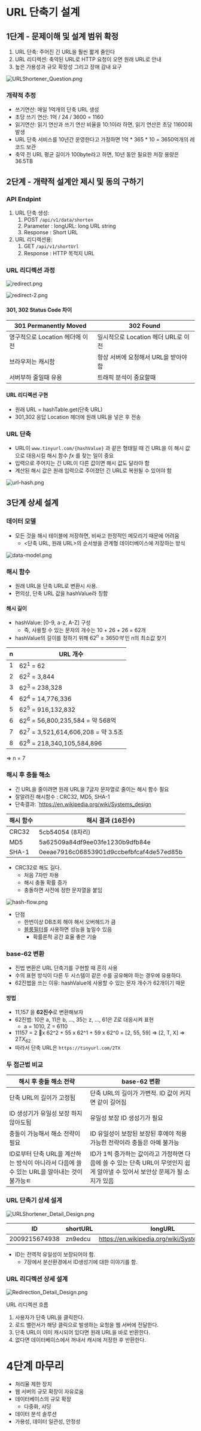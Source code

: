 
# URL 단축기 설계

## 1단계 - 문제이해 및 설계 범위 확정
1. URL 단축: 주어진 긴 URL을 훨씬 짧게 줄인다
2. URL 리디렉션: 축약된 URL로 HTTP 요청이 오면 원래 URL로 안내
3. 높은 가용성과 규모 확장성 그리고 장애 감내 요구

![URLShortener_Question.png](URLShortener_Question.png)


### 개략적 추정
- 쓰기연산: 매일 1억개의 단축 URL 생성
- 초당 쓰기 연산: 1억 / 24 / 3600 = 1160
- 읽기연산: 읽기 연산과 쓰기 연산 비율을 10:1이라 하면, 읽기 연산은 초당 11600회 발생
- URL 단축 서비스를 10년간 운영한다고 가정하면 1억 * 365 * 10 = 3650억개의 레코드 보관
- 축약 전 URL 평균 길이가 100byte라고 하면, 10년 동안 필요한 저장 용량은 36.5TB
## 2단계 - 개략적 설계안 제시 및 동의 구하기
### API Endpint
1. URL 단축 생성:
	1. POST `/api/v1/data/shorten`
	2. Parameter : longURL: long URL string
	3. Response : Short URL
2. URL 리디렉션용: 
	1. GET `/api/v1/shortUrl`
	2. Response : HTTP 목적지 URL

### URL 리디렉션 과정
![redirect.png](assets/redirect.png)

![redirect-2.png](assets/redirect-2.png)

#### 301, 302 Status Code 차이
| 301 Permanently Moved | 302 Found                 |
| --------------------- | ------------------------- |
| 영구적으로 Location 헤더에 이전 | 일시적으로 Location 헤더 URL로 이전 |
| 브라우저는 캐시함             | 항상 서버에 요청해서 URL을 받아야함     |
| 서버부하 줄일때 유용           | 트래픽 분석이 중요할때              |

#### URL 리디렉션 구현
- 원래 URL = hashTable.get(단축 URL)
- 301,302 응답 Location 헤더에 원래 URL을 넣은 후 전송


### URL 단축
- URL이 `www.tinyurl.com/{hashValue}` 과 같은 형태일 때 긴 URL을 이 해시 값으로 대응시킬 해시 함수 $fx$ 를 찾는 일이 중요
- 입력으로 주어지는 긴 URL이 다른 값이면 해시 값도 달라야 함
- 계산된 해시 값은 원래 입력으로 주어졌던 긴 URL로 복원될 수 있어야 함

![url-hash.png](assets/url-hash.png)


## 3단계 상세 설계 
### 데이터 모델
- 모든 것을 해시 테이블에 저장하면, 비싸고 한정적인 메모리기 때문에 어려움
	- <단축 URL, 원래 URL>의 순서쌍을 관계형 데이터베이스에 저장하는 방식


![data-model.png](assets/data-model.png)


### 해시 함수
- 원래 URL을 단축 URL로 변환시 사용. 
- 편의상, 단축 URL 값을 hashValue라 칭함
#### 해시 길이
- hashValue: \[0-9, a-z, A-Z\] 구성
	- 즉, 사용할 수 있는 문자의 개수는 10 + 26 + 26 = 62개
- hashValue의 길이를 정하기 위해 $62^n \ge 3650억$ 인 n의 최소값 찾기

| n   | URL 개수                              |
| --- | ----------------------------------- |
| 1   | $62^1$ = 62                         |
| 2   | $62^2$ = 3,844                      |
| 3   | $62^3$ = 238,328                    |
| 4   | $62^4$ = 14,776,336                 |
| 5   | $62^5$ = 916,132,832                |
| 6   | $62^6$ = 56,800,235,584 = 약 568억    |
| 7   | $62^7$ = 3,521,614,606,208 = 약 3.5조 |
| 8   | $62^8$ = 218,340,105,584,896        |
=> n = 7

### 해시 후 충돌 해소
- 긴 URL을 줄이려면 원래 URL을 7글자 문자열로 줄이는 해시 함수 필요
- 잘알려진 해시함수 : CRC32, MD5, SHA-1 
- 단축결과: `https://en.wikipedia.org/wiki/Systems_design 

| 해시 함수 | 해시 결과 (16진수)                             |
| ----- | ---------------------------------------- |
| CRC32 | 5cb54054 (8자리)                           |
| MD5   | 5a62509a84df9ee03fe1230b9dfb84e          |
| SHA-1 | 0eeae7916c06853901d9ccbefbfcaf4de57ed85b |
- CRC32로 해도 길다. 
	- 처음 7자만 차용
	- 해시 충돌 확률 증가 
	- 충돌하면 사전에 정한 문자열을 붙임

![hash-flow.png](assets/hash-flow.png)

- 단점
	- 한번이상 DB조회 해야 해서 오버헤드가 큼
	- [블룸필터](https://ko.wikipedia.org/wiki/%EB%B8%94%EB%A3%B8_%ED%95%84%ED%84%B0)를 사용하면 성능을 높일수 있음
		- 확률론적 공간 효율 좋은 기술


### base-62 변환
- 진법 변환은 URL 단축기를 구현할 때 흔히 사용
- 수의 표현 방식이 다른 두 시스템이 같은 수를 공유해야 하는 경우에 유용하다.
- 62진법을 쓰는 이유: hashValue에 사용할 수 있는 문자 개수가 62개이기 때문
#### 방법
- 11,157 을 **62진수**로 변환해보자
- 62진법: 10은 a, 11은 b, ..., 35는 z, ..., 61은 Z로 대응시켜 표현
	- a = 1010, Z = 6110
- 11157 = 2 x 62^2 + 55 x 62^1 + 59 x 62^0 = [2, 55, 59] => [2, T, X] => $2TX_{62}$
- 따라서 단축 URL은 `https://tinyurl.com/2TX`

### 두 접근법 비교
| 해시 후 충돌 해소 전략                                            | base-62 변환                                                                  |
| -------------------------------------------------------- | --------------------------------------------------------------------------- |
| 단축 URL의 길이가 고정됨                                          | 단축 URL의 길이가 가변적. ID 값이 커지면 같이 길어짐                                           |
| ID 생성기가 유일성 보장 하지 않아도됨                                   | 유일성 보장 ID 생성기가 필요                                                           |
| 충돌이 가능해서 해소 전략이 필요                                       | ID 유일성이 보장된 보장된 후에야 적용 가능한 전략이라 충돌은 아예 불가능                                  |
| ID로부터 단축 URL을 계산하는 방식이 아니라서 다음에 쓸 수 있는 URL을 알아내는 것이 불가능ㅌ | ID가 1씩 증가하는 값이라고 가정하면 다음에 쓸 수 있는 단축 URL이 무엇인지 쉽게 알아낼 수 있어서 보안상 문제가 될 소지가 있음 |


### URL 단축기 상세 설계

![URLShortener_Detail_Design.png](URLShortener_Detail_Design.png)

| ID            | shortURL | longURL                                      |
| ------------- | -------- | -------------------------------------------- |
| 2009215674938 | zn9edcu  | https://en.wikipedia.org/wiki/Systems_design |


- ID는 전역적 유일성이 보장되어야 함.
	- 7장에서 분산환경에서 ID생성기에 대한 이야기를 함.

### URL 리디렉션 상세 설계


![Redirection_Detail_Design.png](assets/Redirection_Detail_Design.png)

URL 리디렉션 흐름

1. 사용자가 단축 URL을 클릭한다.
2. 로드 밸런서가 해당 클릭으로 발생하는 요청을 웹 서버에 전달한다.
3. 단축 URL이 이미 캐시되어 있다면 원래 URL을 바로 반환한다.
4. 없다면 데이터베이스에서 꺼내서 캐시에 저장한 후 반환한다.


# 4단계 마무리

- 처리율 제한 장치
- 웹 서버의 규모 확장이 자유로움
- 데이터베이스의 규모 확장
	- 다중화, 샤딩
- 데이터 분석 솔루션
- 가용성, 데이터 일관성, 안정성